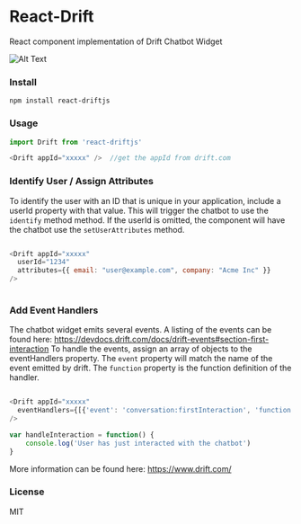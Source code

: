 # React-Drift

React component implementation of Drift Chatbot Widget

![Alt Text](https://raw.githubusercontent.com/chardmd/react-drift/master/screenshot.png)

### Install

```
npm install react-driftjs
```

### Usage

```javascript
import Drift from 'react-driftjs'

<Drift appId="xxxxx" />  //get the appId from drift.com
```

### Identify User / Assign Attributes

To identify the user with an ID that is unique in your application, include a userId property with that value. This will trigger the chatbot to use the `identify` method method.  If the userId is omitted, the component will have the chatbot use the `setUserAttributes` method.
```javascript

<Drift appId="xxxxx" 
  userId="1234"
  attributes={{ email: "user@example.com", company: "Acme Inc" }}
/>
  
```

### Add Event Handlers

The chatbot widget emits several events. A listing of the events can be found here: https://devdocs.drift.com/docs/drift-events#section-first-interaction
To handle the events, assign an array of objects to the eventHandlers property. The `event` property will match the name of the event emitted by drift. The `function` property is the function definition of the handler.

``` javascript

<Drift appId="xxxxx"
  eventHandlers={[{'event': 'conversation:firstInteraction', 'function': handleInteraction}]}
/>

var handleInteraction = function() {
    console.log('User has just interacted with the chatbot')
}

```

More information can be found here: https://www.drift.com/

### License

MIT
